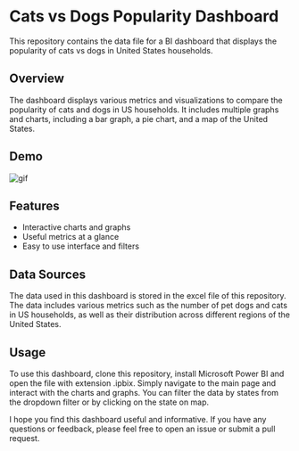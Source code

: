 # Cats vs Dogs Popularity Dashboard
This repository contains the data file for a BI dashboard that displays the popularity of cats vs dogs in United States households.

## Overview
The dashboard displays various metrics and visualizations to compare the popularity of cats and dogs in US households.
It includes multiple graphs and charts, including a bar graph, a pie chart, and a map of the United States.

## Demo
![gif](bi.gif)

## Features
- Interactive charts and graphs
- Useful metrics at a glance
- Easy to use interface and filters

## Data Sources
The data used in this dashboard is stored in the excel file of this repository. The data includes various metrics such as the number of pet dogs and cats in US households, as well as their distribution across different regions of the United States.

## Usage
To use this dashboard, clone this repository, install Microsoft Power BI and open the file with extension .ipbix.
Simply navigate to the main page and interact with the charts and graphs.
You can filter the data by states from the dropdown filter or by clicking on the state on map.

I hope you find this dashboard useful and informative. If you have any questions or feedback, please feel free to open an issue or submit a pull request.
